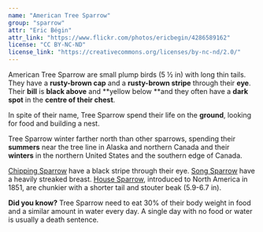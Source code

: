 ```yaml
---
name: "American Tree Sparrow"
group: "sparrow"
attr: "Eric Bégin"
attr_link: "https://www.flickr.com/photos/ericbegin/4286589162"
license: "CC BY-NC-ND"
license_link: "https://creativecommons.org/licenses/by-nc-nd/2.0/"
---
```

American Tree Sparrow are small plump birds (5 ½ in) with long thin tails. They have a **rusty-brown cap** and a **rusty-brown stripe** through their **eye**. Their **bill** is **black above** and **yellow below **and they often have a **dark spot** in the **centre of their chest**. 


In spite of their name, Tree Sparrow spend their life on the **ground**, looking for food and building a nest.

Tree Sparrow winter farther north than other sparrows, spending their **summers** near the tree line in Alaska and northern Canada and their **winters** in the northern United States and the southern edge of Canada.

<span style="text-decoration:underline;">Chipping Sparrow</span> have a black stripe through their eye. <span style="text-decoration:underline;">Song Sparrow</span> have a heavily streaked breast. <span style="text-decoration:underline;">House Sparrow</span>, introduced to North America in 1851, are chunkier with a shorter tail and stouter beak (5.9-6.7 in).

**Did you know?** Tree Sparrow need to eat 30% of their body weight in food and a similar amount in water every day. A single day with no food or water is usually a death sentence.

